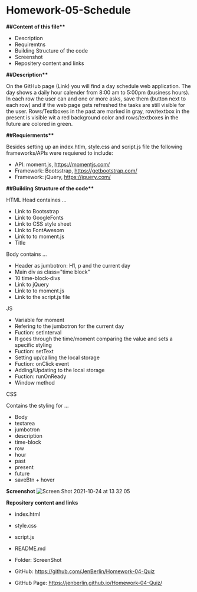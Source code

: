 # Homework-05-Schedule

**##Content of this file\*\***

- Description
- Requiremtns
- Building Structure of the code
- Screenshot
- Repositery content and links

**##Description\*\***

On the GitHub page (Link) you will find a day schedule web application. The day shows a daily hour calender from 8:00 am to 5:00pm (business hours). In each row the user can and one or more asks, save them (button next to each row) and if the web page gets refreshed the tasks are still visible for the user. Rows/Textboxes in the past are marked in gray, row/textbox in the present is visible wit a red background color and rows/textboxes in the future are colored in green.

**##Requierments\*\***

Besides setting up an index.htlm, style.css and script.js file the following frameworks/APIs were requiered to include:

- API: moment.js, https://momentjs.com/
- Framework: Bootsstrap, https://getbootstrap.com/
- Framework: jQuery, https://jquery.com/

**##Building Structure of the code\*\***

HTML
Head containes ...

- Link to Bootsstrap
- Link to GoogleFonts
- Link to CSS style sheet
- Link to FontAwesom
- Link to to moment.js
- Title

Body contains ...

- Header as jumbotron: H1, p and the current day
- Main div as class="time block"
- 10 time-block-divs
- Link to jQuery
- Link to to moment.js
- Link to the script.js file

JS

- Variable for moment
- Refering to the jumbotron for the current day
- Fuction: setInterval
- It goes through the time/moment comparing the value and sets a specific styling
- Fuction: setText
- Setting up/calling the local storage
- Fuction: onClick event
- Adding/Updating to the local storage
- Fuction: runOnReady
- Window method

CSS

Contains the styling for ...

- Body
- textarea
- jumbotron
- description
- time-block
- row
- hour
- past
- present
- future
- saveBtn + hover

**Screenshot**
![Screen Shot 2021-10-24 at 13 32 05](https://user-images.githubusercontent.com/90558898/138592378-6142ef8d-e575-4086-b814-9d4dda3ef12c.png)

**Repositery content and links**

- index.html
- style.css
- script.js
- README.md
- Folder: ScreenShot

- GitHub: https://github.com/JenBerlin/Homework-04-Quiz
- GitHub Page: https://jenberlin.github.io/Homework-04-Quiz/
